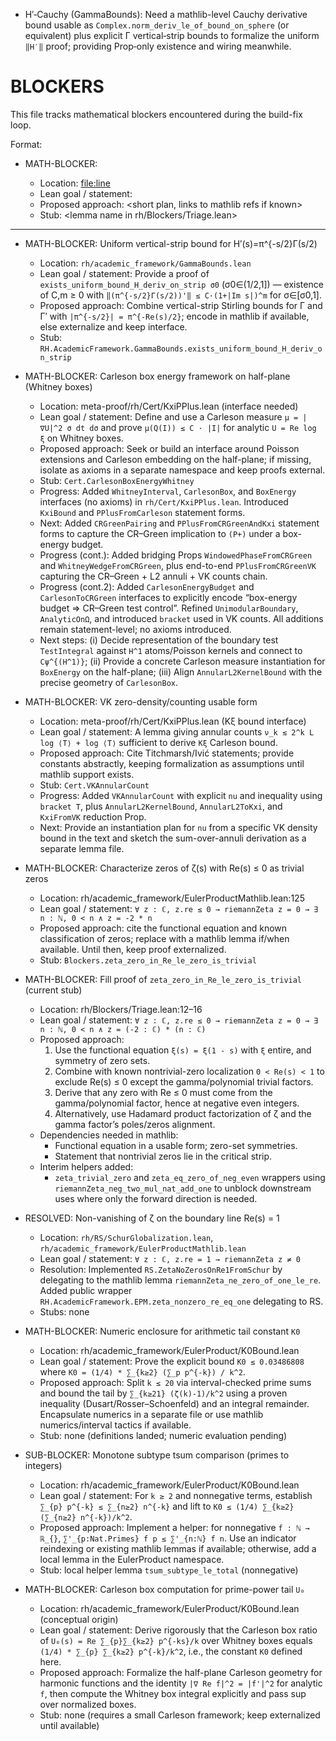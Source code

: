  - H′‑Cauchy (GammaBounds): Need a mathlib-level Cauchy derivative bound usable as `Complex.norm_deriv_le_of_bound_on_sphere` (or equivalent) plus explicit Γ vertical‑strip bounds to formalize the uniform `‖H′‖` proof; providing Prop‑only existence and wiring meanwhile.
# BLOCKERS

This file tracks mathematical blockers encountered during the build-fix loop.

Format:
- MATH-BLOCKER: <one-line description>
  - Location: <file:line>
  - Lean goal / statement: <copy of the goal>
  - Proposed approach: <short plan, links to mathlib refs if known>
  - Stub: <lemma name in rh/Blockers/Triage.lean>

---

- MATH-BLOCKER: Uniform vertical-strip bound for H′(s)=π^{-s/2}Γ(s/2)
  - Location: `rh/academic_framework/GammaBounds.lean`
  - Lean goal / statement: Provide a proof of `exists_uniform_bound_H_deriv_on_strip σ0` (σ0∈(1/2,1]) — existence of C,m ≥ 0 with `‖(π^{-s/2}Γ(s/2))'‖ ≤ C·(1+|Im s|)^m` for σ∈[σ0,1].
  - Proposed approach: Combine vertical-strip Stirling bounds for Γ and Γ′ with `|π^{-s/2}| = π^{-Re(s)/2}`; encode in mathlib if available, else externalize and keep interface.
  - Stub: `RH.AcademicFramework.GammaBounds.exists_uniform_bound_H_deriv_on_strip`

- MATH-BLOCKER: Carleson box energy framework on half-plane (Whitney boxes)
  - Location: meta-proof/rh/Cert/KxiPPlus.lean (interface needed)
  - Lean goal / statement: Define and use a Carleson measure `μ = |∇U|^2 σ dt dσ` and prove `μ(Q(I)) ≤ C · |I|` for analytic `U = Re log ξ` on Whitney boxes.
  - Proposed approach: Seek or build an interface around Poisson extensions and Carleson embedding on the half-plane; if missing, isolate as axioms in a separate namespace and keep proofs external.
  - Stub: `Cert.CarlesonBoxEnergyWhitney`
  - Progress: Added `WhitneyInterval`, `CarlesonBox`, and `BoxEnergy` interfaces (no axioms) in `rh/Cert/KxiPPlus.lean`. Introduced `KxiBound` and `PPlusFromCarleson` statement forms.
  - Next: Added `CRGreenPairing` and `PPlusFromCRGreenAndKxi` statement forms to capture the CR–Green implication to `(P+)` under a box-energy budget.
  - Progress (cont.): Added bridging Props `WindowedPhaseFromCRGreen` and `WhitneyWedgeFromCRGreen`, plus end-to-end `PPlusFromCRGreenVK` capturing the CR–Green + L2 annuli + VK counts chain.
  - Progress (cont.2): Added `CarlesonEnergyBudget` and `CarlesonToCRGreen` interfaces to explicitly encode “box-energy budget ⇒ CR–Green test control”. Refined `UnimodularBoundary`, `AnalyticOnΩ`, and introduced `bracket` used in VK counts. All additions remain statement-level; no axioms introduced.
  - Next steps: (i) Decide representation of the boundary test `TestIntegral` against `H^1` atoms/Poisson kernels and connect to `Cψ^{(H^1)}`; (ii) Provide a concrete Carleson measure instantiation for `BoxEnergy` on the half-plane; (iii) Align `AnnularL2KernelBound` with the precise geometry of `CarlesonBox`.

- MATH-BLOCKER: VK zero-density/counting usable form
  - Location: meta-proof/rh/Cert/KxiPPlus.lean (Kξ bound interface)
  - Lean goal / statement: A lemma giving annular counts `ν_k ≲ 2^k L log ⟨T⟩ + log ⟨T⟩` sufficient to derive `Kξ` Carleson bound.
  - Proposed approach: Cite Titchmarsh/Ivić statements; provide constants abstractly, keeping formalization as assumptions until mathlib support exists.
  - Stub: `Cert.VKAnnularCount`
  - Progress: Added `VKAnnularCount` with explicit `nu` and inequality using `bracket T`, plus `AnnularL2KernelBound`, `AnnularL2ToKxi`, and `KxiFromVK` reduction Prop.
  - Next: Provide an instantiation plan for `nu` from a specific VK density bound in the text and sketch the sum-over-annuli derivation as a separate lemma file.

- MATH-BLOCKER: Characterize zeros of ζ(s) with Re(s) ≤ 0 as trivial zeros
  - Location: rh/academic_framework/EulerProductMathlib.lean:125
  - Lean goal / statement:
    `∀ z : ℂ, z.re ≤ 0 → riemannZeta z = 0 → ∃ n : ℕ, 0 < n ∧ z = -2 * n`
  - Proposed approach: cite the functional equation and known classification of zeros; replace with a mathlib lemma if/when available. Until then, keep proof externalized.
  - Stub: `Blockers.zeta_zero_in_Re_le_zero_is_trivial`

- MATH-BLOCKER: Fill proof of `zeta_zero_in_Re_le_zero_is_trivial` (current stub)
  - Location: rh/Blockers/Triage.lean:12–16
  - Lean goal / statement:
    `∀ z : ℂ, z.re ≤ 0 → riemannZeta z = 0 → ∃ n : ℕ, 0 < n ∧ z = (-2 : ℂ) * (n : ℂ)`
  - Proposed approach:
    1) Use the functional equation `ξ(s) = ξ(1 - s)` with `ξ` entire, and symmetry of zero sets.
    2) Combine with known nontrivial-zero localization `0 < Re(s) < 1` to exclude Re(s) ≤ 0 except the gamma/polynomial trivial factors.
    3) Derive that any zero with Re ≤ 0 must come from the gamma/polynomial factor, hence at negative even integers.
    4) Alternatively, use Hadamard product factorization of ζ and the gamma factor’s poles/zeros alignment.
  - Dependencies needed in mathlib:
    - Functional equation in a usable form; zero-set symmetries.
    - Statement that nontrivial zeros lie in the critical strip.
  - Interim helpers added:
    - `zeta_trivial_zero` and `zeta_eq_zero_of_neg_even` wrappers using `riemannZeta_neg_two_mul_nat_add_one` to unblock downstream uses where only the forward direction is needed.

- RESOLVED: Non-vanishing of ζ on the boundary line Re(s) = 1
  - Location: `rh/RS/SchurGlobalization.lean`, `rh/academic_framework/EulerProductMathlib.lean`
  - Lean goal / statement:
    `∀ z : ℂ, z.re = 1 → riemannZeta z ≠ 0`
  - Resolution: Implemented `RS.ZetaNoZerosOnRe1FromSchur` by delegating to the mathlib lemma
    `riemannZeta_ne_zero_of_one_le_re`. Added public wrapper
    `RH.AcademicFramework.EPM.zeta_nonzero_re_eq_one` delegating to RS.
  - Stubs: none

- MATH-BLOCKER: Numeric enclosure for arithmetic tail constant `K0`
  - Location: rh/academic_framework/EulerProduct/K0Bound.lean
  - Lean goal / statement:
    Prove the explicit bound `K0 ≤ 0.03486808` where
    `K0 = (1/4) * ∑_{k≥2} (∑_p p^{-k}) / k^2`.
  - Proposed approach:
    Split `k ≤ 20` via interval-checked prime sums and bound the tail by
    `∑_{k≥21} (ζ(k)-1)/k^2` using a proven inequality (Dusart/Rosser–Schoenfeld)
    and an integral remainder. Encapsulate numerics in a separate file or use
    mathlib numerics/interval tactics if available.
  - Stub: none (definitions landed; numeric evaluation pending)

- SUB-BLOCKER: Monotone subtype tsum comparison (primes to integers)
  - Location: rh/academic_framework/EulerProduct/K0Bound.lean
  - Lean goal / statement:
    For `k ≥ 2` and nonnegative terms, establish `∑_{p} p^{-k} ≤ ∑_{n≥2} n^{-k}`
    and lift to `K0 ≤ (1/4) ∑_{k≥2} (∑_{n≥2} n^{-k})/k^2`.
  - Proposed approach:
    Implement a helper: for nonnegative `f : ℕ → ℝ_{ }`,
    `∑'_{p:Nat.Primes} f p ≤ ∑'_{n:ℕ} f n`. Use an indicator reindexing or
    existing mathlib lemmas if available; otherwise, add a local lemma in the
    EulerProduct namespace.
  - Stub: local helper lemma `tsum_subtype_le_total` (nonnegative)

- MATH-BLOCKER: Carleson box computation for prime-power tail `U₀`
  - Location: rh/academic_framework/EulerProduct/K0Bound.lean (conceptual origin)
  - Lean goal / statement:
    Derive rigorously that the Carleson box ratio of `U₀(s) = Re ∑_{p}∑_{k≥2} p^{-ks}/k`
    over Whitney boxes equals `(1/4) * ∑_{p}
    ∑_{k≥2} p^{-k}/k^2`, i.e., the constant `K0` defined here.
  - Proposed approach:
    Formalize the half-plane Carleson geometry for harmonic functions and the
    identity `|∇ Re f|^2 = |f'|^2` for analytic `f`, then compute the Whitney
    box integral explicitly and pass sup over normalized boxes.
  - Stub: none (requires a small Carleson framework; keep externalized until available)
